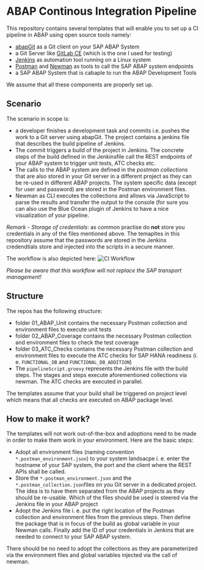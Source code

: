 # ABAP Continous Integration Pipeline

This repository contains several templates that will enable you to set up a CI pipeline in ABAP using open source tools namely:

 - [abapGit](https://github.com/larshp/abapGit) as a Git client on your SAP ABAP System
 - a Git Server like [GitLab CE](https://gitlab.com/gitlab-org/gitlab-ce) (which is the one I used for testing)
 - [Jenkins](https://gitlab.com/gitlab-org/gitlab-ce) as automation tool running on a Linux system
 - [Postman](https://www.getpostman.com/) and [Newman](https://www.npmjs.com/package/newman)  as tools to call the SAP ABAP system endpoints
 - a SAP ABAP System that is cabaple to run the ABAP Development Tools 

We assume that all these components are properly set up.

## Scenario
The scenario in scope is:
 - a developer finishes a development task and commits i.e. pushes the work to a Git server using abapGit. The project contains a jenkins file that describes the build pipeline of Jenkins.
 - The commit triggers a build of the project in Jenkins. The concrete steps of the build defined in the Jenkinsfile call  the REST endpoints of your ABAP system to trigger unit tests, ATC checks etc.  
 - The calls to the ABAP system are defined in the *postman collections* that are also stored in your Git server in a different project as they can be re-used in different ABAP projects. The system specific data (except for user and password) are stored in the Postman environment files. 
 - Newman as CLI executes the collections and allows via JavaScript to parse the results and transfer the output to the console (for sure you can also use the Blue Ocean plugin of Jenkins to have a nice visualization of your pipeline. 

*Remark - Storage of credentials*: as common practise do **not** store you credentials in any of the files mentioned above. The temapltes in this repository assume that the passwords are stored in the Jenkins credendtials store and injected into the scripts in a secure manner.

The workflow is also depicted here:
![CI Workflow](https://github.com/lechnerc77/ABAP_CI_PIPELINE_BASE/blob/master/img/Pipeline_Schema.jpg?raw=true)

*Please be aware that this workflow will not replace the SAP transport management!*

## Structure

The repos has the following structure:

 - folder 01_ABAP_Unit contains the necessary Postman collection and environment files to execute unit tests
 - folder 02_ABAP_Coverage contains the necessary Postman collection and environment files to check the test coverage
 - folder 03_ATC_Checks contains the necessary Postman collection and environment files to execute the ATC checks for SAP HANA readiness (i. e. `FUNCTIONAL_DB` and `FUNCTIONAL_DB_ADDITION`)
 - The `pipelineScript.groovy` represents the Jenkins file with the build steps. The stages and steps execute aforementioned collections via newman. The ATC checks are executed in parallel. 

The templates assume that your build shall be triggered on project level which means that all checks are executed on ABAP package level.

## How to make it work?
The templates will not work out-of-the-box and adoptions need to be made in order to make them work in your environment. Here are the basic steps:
 - Adopt all environment files (naming convention `*.postman_environment.json`) to your system landsacpe i. e. enter the hostname of your SAP system, the port and the client where the REST APIs shall be called. 
 - Store the `*.postman_environment.json` and the  `*.postman_collection.json`files on you Git server in a dedicated project. The idea is to have them separated from the ABAP projects as they should be re-usable. Which of the files should be used is steered via the Jenkins file in your ABAP project
 - Adopt the Jenkins file i. e. put the right location of the Postman collection and environment files from the previous steps. Then define the package that is in focus of the build as global variable in your Newman calls. Finally add the ID of your credentials in Jenkins that are needed to connect to your SAP ABAP system. 

There should be no need to adopt the collections as they are parameterized via the environment files and global variables injected via the call of newman.